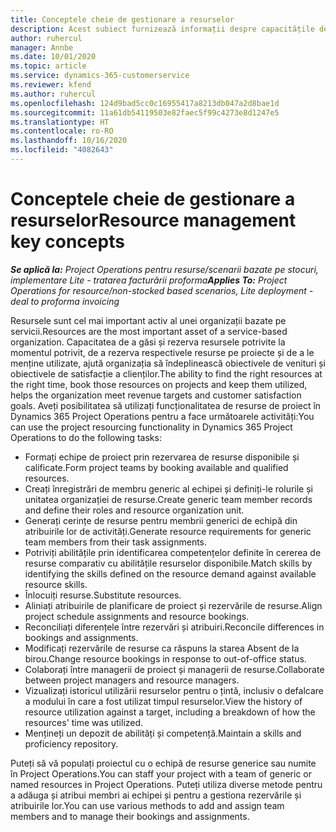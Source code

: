```yaml
---
title: Conceptele cheie de gestionare a resurselor
description: Acest subiect furnizează informații despre capacitățile de gestionare a resurselor în Microsoft Dynamics Project Operations.
author: ruhercul
manager: Annbe
ms.date: 10/01/2020
ms.topic: article
ms.service: dynamics-365-customerservice
ms.reviewer: kfend
ms.author: ruhercul
ms.openlocfilehash: 124d9bad5cc0c16955417a8213db047a2d8bae1d
ms.sourcegitcommit: 11a61db54119503e82faec5f99c4273e8d1247e5
ms.translationtype: HT
ms.contentlocale: ro-RO
ms.lasthandoff: 10/16/2020
ms.locfileid: "4082643"
---
```

# <a name="resource-management-key-concepts"></a><span data-ttu-id="efc92-103">Conceptele cheie de gestionare a resurselor</span><span class="sxs-lookup"><span data-stu-id="efc92-103">Resource management key concepts</span></span>

<span data-ttu-id="efc92-104">_**Se aplică la:** Project Operations pentru resurse/scenarii bazate pe stocuri, implementare Lite - tratarea facturării proforma_</span><span class="sxs-lookup"><span data-stu-id="efc92-104">_**Applies To:** Project Operations for resource/non-stocked based scenarios, Lite deployment - deal to proforma invoicing_</span></span>

<span data-ttu-id="efc92-105">Resursele sunt cel mai important activ al unei organizații bazate pe servicii.</span><span class="sxs-lookup"><span data-stu-id="efc92-105">Resources are the most important asset of a service-based organization.</span></span> <span data-ttu-id="efc92-106">Capacitatea de a găsi și rezerva resursele potrivite la momentul potrivit, de a rezerva respectivele resurse pe proiecte și de a le menține utilizate, ajută organizația să îndeplinească obiectivele de venituri și obiectivele de satisfacție a clienților.</span><span class="sxs-lookup"><span data-stu-id="efc92-106">The ability to find the right resources at the right time, book those resources on projects and keep them utilized, helps the organization meet revenue targets and customer satisfaction goals.</span></span> <span data-ttu-id="efc92-107">Aveți posibilitatea să utilizați funcționalitatea de resurse de proiect în Dynamics 365 Project Operations pentru a face următoarele activități:</span><span class="sxs-lookup"><span data-stu-id="efc92-107">You can use the project resourcing functionality in Dynamics 365 Project Operations to do the following tasks:</span></span>

- <span data-ttu-id="efc92-108">Formați echipe de proiect prin rezervarea de resurse disponibile și calificate.</span><span class="sxs-lookup"><span data-stu-id="efc92-108">Form project teams by booking available and qualified resources.</span></span>
- <span data-ttu-id="efc92-109">Creați înregistrări de membru generic al echipei și definiți-le rolurile și unitatea organizației de resurse.</span><span class="sxs-lookup"><span data-stu-id="efc92-109">Create generic team member records and define their roles and resource organization unit.</span></span>
- <span data-ttu-id="efc92-110">Generați cerințe de resurse pentru membrii generici de echipă din atribuirile lor de activități.</span><span class="sxs-lookup"><span data-stu-id="efc92-110">Generate resource requirements for generic team members from their task assignments.</span></span>
- <span data-ttu-id="efc92-111">Potriviți abilitățile prin identificarea competențelor definite în cererea de resurse comparativ cu abilitățile resurselor disponibile.</span><span class="sxs-lookup"><span data-stu-id="efc92-111">Match skills by identifying the skills defined on the resource demand against available resource skills.</span></span>
- <span data-ttu-id="efc92-112">Înlocuiți resurse.</span><span class="sxs-lookup"><span data-stu-id="efc92-112">Substitute resources.</span></span>
- <span data-ttu-id="efc92-113">Aliniați atribuirile de planificare de proiect și rezervările de resurse.</span><span class="sxs-lookup"><span data-stu-id="efc92-113">Align project schedule assignments and resource bookings.</span></span>
- <span data-ttu-id="efc92-114">Reconciliați diferențele între rezervări și atribuiri.</span><span class="sxs-lookup"><span data-stu-id="efc92-114">Reconcile differences in bookings and assignments.</span></span>
- <span data-ttu-id="efc92-115">Modificați rezervările de resurse ca răspuns la starea Absent de la birou.</span><span class="sxs-lookup"><span data-stu-id="efc92-115">Change resource bookings in response to out-of-office status.</span></span>
- <span data-ttu-id="efc92-116">Colaborați între managerii de proiect și managerii de resurse.</span><span class="sxs-lookup"><span data-stu-id="efc92-116">Collaborate between project managers and resource managers.</span></span>
- <span data-ttu-id="efc92-117">Vizualizați istoricul utilizării resurselor pentru o țintă, inclusiv o defalcare a modului în care a fost utilizat timpul resurselor.</span><span class="sxs-lookup"><span data-stu-id="efc92-117">View the history of resource utilization against a target, including a breakdown of how the resources' time was utilized.</span></span>
- <span data-ttu-id="efc92-118">Mențineți un depozit de abilități și competență.</span><span class="sxs-lookup"><span data-stu-id="efc92-118">Maintain a skills and proficiency repository.</span></span>


<span data-ttu-id="efc92-119">Puteți să vă populați proiectul cu o echipă de resurse generice sau numite în Project Operations.</span><span class="sxs-lookup"><span data-stu-id="efc92-119">You can staff your project with a team of generic or named resources in Project Operations.</span></span> <span data-ttu-id="efc92-120">Puteți utiliza diverse metode pentru a adăuga și atribui membri ai echipei și pentru a gestiona rezervările și atribuirile lor.</span><span class="sxs-lookup"><span data-stu-id="efc92-120">You can use various methods to add and assign team members and to manage their bookings and assignments.</span></span> 
